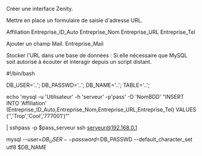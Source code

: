 Créer une interface Zenity.

Mettre en place un formulaire de saisie d'adresse URL.

Affiliation
Entreprise_ID_Auto
Entreprise_Nom
Entreprise_URL
Entreprise_Tel

Ajouter un champ Mail.
Entreprise_Mail

Stocker l'URL dans une base de données :
Si elle nécessaire que MySQL soit autorisé à écouter et interagir depuis un script distant.

#!/bin/bash

DB_USER='..';
DB_PASSWD='..';
DB_NAME='..';
TABLE='..';

echo 'mysql -u 'Utilisateur' -h 'serveur' -p'pass' -D 'NomBDD' "INSERT INTO 'Affiliation' (Entreprise_ID_Auto,Entreprise_Nom,Entreprise_URL,Entreprise_Tel) VALUES ('','Trop','Cool','777001')"'

| sshpass -p $pass_serveur ssh serveur@192.168.0.1

mysql --user=$DB_USER --password=$DB_PASSWD --default_character_set utf8 $DB_NAME
